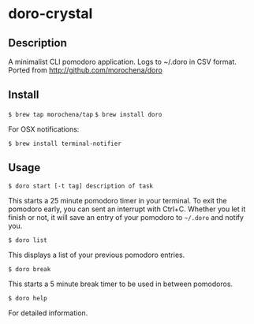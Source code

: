 # doro-crystal

## Description

A minimalist CLI pomodoro application. Logs to ~/.doro in CSV format. Ported from http://github.com/morochena/doro

## Install

`$ brew tap morochena/tap`
`$ brew install doro`

For OSX notifications: 

`$ brew install terminal-notifier` 

## Usage

  `$ doro start [-t tag] description of task`

This starts a 25 minute pomodoro timer in your terminal. To exit the pomodoro early, you can sent an interrupt with Ctrl+C. Whether you let it finish or not, it will save an entry of your pomodoro to `~/.doro` and notify you.

  `$ doro list`

This displays a list of your previous pomodoro entries.

  `$ doro break`

This starts a 5 minute break timer to be used in between pomodoros.

  `$ doro help`

For detailed information.